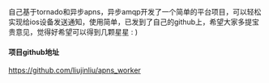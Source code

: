 ﻿自己基于tornado和异步apns，异步amqp开发了一个简单的平台项目，可以轻松实现给ios设备发送通知，使用简单，已发到了自己的github上，希望大家多提宝贵意见，觉得好希望可以得到几颗星星 : )
#### 项目github地址
https://github.com/liujinliu/apns_worker